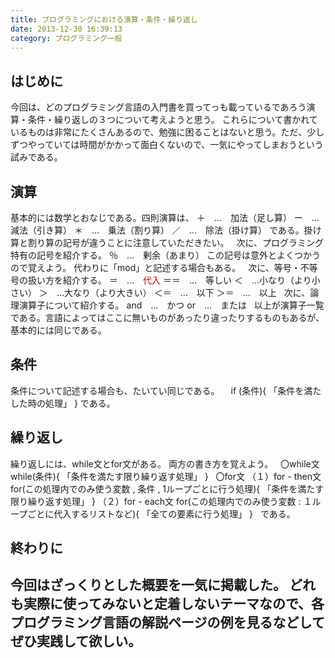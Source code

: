 ```yaml
---
title: プログラミングにおける演算・条件・繰り返し
date: 2013-12-30 16:39:13
category: プログラミング一般
---
```


## はじめに
今回は、どのプログラミング言語の入門書を買ってっも載っているであろう演算・条件・繰り返しの３つについて考えようと思う。
これらについて書かれているものは非常にたくさんあるので、勉強に困ることはないと思う。ただ、少しずつやっていては時間がかかって面白くないので、一気にやってしまおうという試みである。
 
## 演算
基本的には数学とおなじである。四則演算は、
＋　…　加法（足し算）
ー　…　減法（引き算）
＊　…　乗法（割り算）
／　…　除法（掛け算）
である。掛け算と割り算の記号が違うことに注意していただきたい。
 
次に、プログラミング特有の記号を紹介する。
％　…　剰余（あまり）
この記号は意外とよくつかうので覚えよう。
代わりに「mod」と記述する場合もある。
 
次に、等号・不等号の扱い方を紹介する。
＝　…　<span style="color: #cc0000;">代入</span>
＝＝　…　等しい
＜　…小なり（より小さい）
＞　…大なり（より大きい）
＜＝　…　以下
＞＝　…　以上
 
次に、論理演算子について紹介する。
and　…　かつ
or　…　または
 
以上が演算子一覧である。言語によってはここに無いものがあったり違ったりするものもあるが、基本的には同じである。
 
 
## 条件
条件について記述する場合も、たいてい同じである。
　if (条件){
「条件を満たした時の処理」
}
である。　
 
## 繰り返し
繰り返しには、while文とfor文がある。
両方の書き方を覚えよう。
 
〇while文
while(条件){
「条件を満たす限り繰り返す処理」
}
 
〇for文
（１）for - then文
for(この処理内でのみ使う変数 , 条件 , 1ループごとに行う処理){
「条件を満たす限り繰り返す処理」
}
（２）for - each文
for(この処理内でのみ使う変数 : １ループごとに代入するリストなど){
「全ての要素に行う処理」
}
 
である。
 
## 終わりに
今回はざっくりとした概要を一気に掲載した。
どれも実際に使ってみないと定着しないテーマなので、各プログラミング言語の解説ページの例を見るなどしてぜひ実践して欲しい。
---
